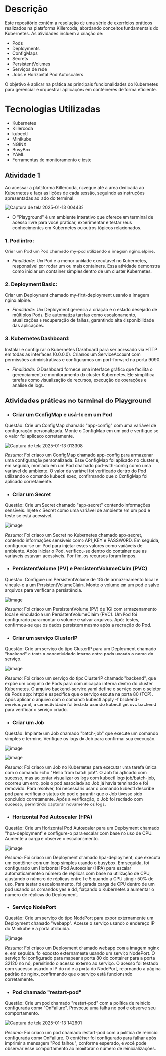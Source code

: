 
# Descrição

Este repositório contém a resolução de uma série de exercícios práticos realizados na plataforma Killercoda, abordando conceitos fundamentais do Kubernetes. As atividades incluem a criação de:
- Pods
- Deployments
- ConfigMaps
- Secrets
- PersistentVolumes
- Serviços de rede
- Jobs e Horizontal Pod Autoscalers

O objetivo é aplicar na prática as principais funcionalidades do Kubernetes para gerenciar e orquestrar aplicações em contêineres de forma eficiente.

# Tecnologias Utilizadas
- Kubernetes
- Killercoda
- kubectl
- Minikube
- NGINX
- BusyBox
- YAML
- Ferramentas de monitoramento e teste

## Atividade 1
Ao acessar a plataforma Killercoda, navegue até a área dedicada ao Kubernetes e faça as lições de cada sessão, seguindo as instruções apresentadas ao lado do terminal.

![Captura de tela 2025-01-13 004432](https://github.com/user-attachments/assets/cb2e626f-36c3-4e82-bf1b-c4c3da81acd5)



- O "Playground" é um ambiente interativo que oferece um terminal de acesso livre para você praticar, experimentar e testar seus conhecimentos em Kubernetes ou outros tópicos relacionados. 

### 1. Pod intro:
Criar um Pod um Pod chamado my-pod utilizando a imagem nginx:alpine.
- *Finalidade:* Um Pod é a menor unidade executável no Kubernetes, responsável por rodar um ou mais containers. Essa atividade demonstra como iniciar um container simples dentro de um cluster Kubernetes.

### 2. Deployment Basic:
Criar um Deployment chamado my-first-deployment usando a imagem nginx:alpine.
- *Finalidade:* Um Deployment gerencia a criação e o estado desejado de múltiplos Pods. Ele automatiza tarefas como escalonamento, atualizações e recuperação de falhas, garantindo alta disponibilidade das aplicações.

### 3. Kubernetes Dashboard:
Instalar e configurar o Kubernetes Dashboard para ser acessado via HTTP em todas as interfaces (0.0.0.0). Criamos um ServiceAccount com permissões administrativas e configuramos um port-forward na porta 9090.
- *Finalidade:* O Dashboard fornece uma interface gráfica que facilita o gerenciamento e monitoramento do cluster Kubernetes. Ele simplifica tarefas como visualização de recursos, execução de operações e análise de logs.

## Atividades práticas no terminal do Playground

- ### Criar um ConfigMap e usá-lo em um Pod
Questão: Crie um ConfigMap chamado "app-config" com uma variável de configuração personalizada. Monte o ConfigMap em um pod e verifique se o valor foi aplicado corretamente.


![Captura de tela 2025-01-13 013308](https://github.com/user-attachments/assets/703333d0-518b-4b34-8c9c-39638a18d171)

*Resumo:* Foi criado um ConfigMap chamado app-config para armazenar uma configuração personalizada. Esse ConfigMap foi aplicado no cluster e, em seguida, montado em um Pod chamado pod-with-config como uma variável de ambiente. O valor da variável foi verificado dentro do Pod utilizando o comando kubectl exec, confirmando que o ConfigMap foi aplicado corretamente.


- ### Criar um Secret
Questão: Crie um Secret chamado "app-secret" contendo informações sensíveis. Injete o Secret como uma variável de ambiente em um pod e teste se está acessível.

![image](https://github.com/user-attachments/assets/657cbc68-9b3a-46ab-a522-52afab25c9dd)

*Resumo:* Foi criado um Secret no Kubernetes chamado app-secret, contendo informações sensíveis como API_KEY e PASSWORD. Em seguida, configurou-se um Pod para injetar esses valores como variáveis de ambiente. Após iniciar o Pod, verificou-se dentro do container que as variáveis estavam acessíveis. Por fim, os recursos foram limpos.


- ### PersistentVolume (PV) e PersistentVolumeClaim (PVC)
Questão: Configure um PersistentVolume de 1Gi de armazenamento local e vincule-o a um PersistentVolumeClaim. Monte o volume em um pod e salve arquivos para verificar a persistência.

![image](https://github.com/user-attachments/assets/e0b6fa35-aa1e-433d-a7c0-d0263c895fd2)

*Resumo:* Foi criado um PersistentVolume (PV) de 1Gi com armazenamento local e vinculado a um PersistentVolumeClaim (PVC). Um Pod foi configurado para montar o volume e salvar arquivos. Após testes, confirmou-se que os dados persistem mesmo após a recriação do Pod.

- ### Criar um serviço ClusterIP
Questão: Crie um serviço do tipo ClusterIP para um Deployment chamado "backend" e teste a conectividade interna entre pods usando o nome do serviço.

![image](https://github.com/user-attachments/assets/9d18f2f6-c892-4589-8a43-f3075fdf63f0)

*Resumo:* Foi criado um serviço do tipo ClusterIP chamado "backend", que expõe um conjunto de Pods para comunicação interna dentro do cluster Kubernetes. O arquivo backend-service.yaml define o serviço com o seletor de Pods app: httpd e especifica que o serviço escuta na porta 80 (TCP). Após aplicar o arquivo com o comando kubectl apply -f backend-service.yaml, a conectividade foi testada usando kubectl get svc backend para verificar o serviço criado.

- ### Criar um Job
Questão: Implante um Job chamado "batch-job" que execute um comando simples e termine. Verifique os logs do Job para confirmar sua execução.

![image](https://github.com/user-attachments/assets/e9221795-81e2-4254-9a24-05c33f51990d)

![image](https://github.com/user-attachments/assets/f9555874-ae68-413d-a5c9-dab6c31e09d2)

*Resumo:* Foi criado um Job no Kubernetes para executar uma tarefa única com o comando echo "Hello from batch job!". O Job foi aplicado com sucesso, mas ao tentar visualizar os logs com kubectl logs job/batch-job, ocorreu um erro, pois o pod associado ao Job já havia terminado e foi removido. Para resolver, foi necessário usar o comando kubectl describe pod para verificar o status do pod e garantir que o Job tivesse sido concluído corretamente. Após a verificação, o Job foi recriado com sucesso, permitindo capturar novamente os logs.

- ### Horizontal Pod Autoscaler (HPA)
Questão: Crie um Horizontal Pod Autoscaler para um Deployment chamado "hpa-deployment" e configure-o para escalar com base no uso de CPU. Aumente a carga e observe o escalonamento.

![image](https://github.com/user-attachments/assets/68984f8a-8aee-406a-a51b-2683d819805f)

*Resumo:* Foi criado um Deployment chamado hpa-deployment, que executa um contêiner com um loop simples usando o busybox. Em seguida, foi configurado um Horizontal Pod Autoscaler (HPA) para escalar automaticamente o número de réplicas com base na utilização de CPU, ajustando o número de réplicas entre 1 e 5 quando a CPU atingir 50% de uso. Para testar o escalonamento, foi gerada carga de CPU dentro de um pod usando os comandos yes e dd, forçando o Kubernetes a aumentar o número de réplicas do Deployment.

- ### Serviço NodePort
Questão: Crie um serviço do tipo NodePort para expor externamente um Deployment chamado "webapp". Acesse o serviço usando o endereço IP do Minikube e a porta atribuída.

![image](https://github.com/user-attachments/assets/2982dbc2-73ea-4a8c-9a07-2d6ff45ecb56)

*Resumo:* Foi criado um Deployment chamado webapp com a imagem nginx e, em seguida, foi exposto externamente usando um serviço NodePort. O serviço foi configurado para mapear a porta 80 do container para a porta 32120 no nó, permitindo o acesso externo ao serviço. O acesso foi testado com sucesso usando o IP do nó e a porta do NodePort, retornando a página padrão do nginx, confirmando que o serviço está funcionando corretamente.

- ### Pod chamado "restart-pod"
Questão: Crie um pod chamado "restart-pod" com a política de reinício configurada como "OnFailure". Provoque uma falha no pod e observe seu comportamento.

![Captura de tela 2025-01-13 142601](https://github.com/user-attachments/assets/32e53e0e-fe1c-43a1-ab98-569997eac56e)

*Resumo:* Foi criado um pod chamado restart-pod com a política de reinício configurada como OnFailure. O contêiner foi configurado para falhar após imprimir a mensagem "Pod falhou", conforme esperado, e você pode observar esse comportamento ao monitorar o número de reinicializações.
